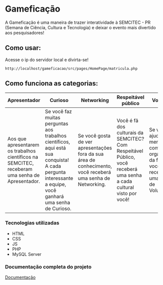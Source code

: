 # Gameficação
A Gameficação é uma maneira de trazer interatividade à SEMCITEC - PR (Semana de Ciência, Cultura e Tecnologia) e deixar o evento mais divertido aos pesquisadores!

## Como usar: 
Acesse o ip do servidor local e divirta-se!

```
http://localhost/gameficacao/src/pages/HomePage/matricula.php
```

## Como funciona as categorias:
|Apresentador|Curioso|Networking|Respeitável público| Voluntário|
|---|---|---|---|---|
|Aos que apresentarem os trabalhos científicos na SEMCITEC, receberam uma senha de Apresentador.|  Se você faz muitas perguntas aos trabalhos científicos, aqui está sua conquista! A cada pergunta interessante a equipe, você ganhará uma senha de Curioso.|Se você gosta de ver apresentações fora da sua área de conhecimento, você receberá uma senha de Networking. |Você é fã dos culturais da SEMCITEC? Com Respeitável Público, você receberá uma senha a cada cultural visto por você!|Se você ajudar algum membro da comissão organizadora da feira, você receberá uma senha de Voluntário.|

### Tecnologias utilizadas 
* HTML
* CSS
* JS
* PHP
* MySQL Server

### Documentação completa do projeto
[Documentação](https://docs.google.com/document/d/1wLt09y5-ozfPDnnAisfVvQJTpznHzDWK5KjOd709Q9g/edit?usp=drivesdk)
